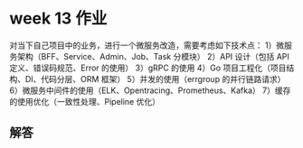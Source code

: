 # week 13 作业

对当下自己项目中的业务，进行一个微服务改造，需要考虑如下技术点：
1）微服务架构（BFF、Service、Admin、Job、Task 分模块）
2）API 设计（包括 API 定义、错误码规范、Error 的使用）
3）gRPC 的使用
4）Go 项目工程化（项目结构、DI、代码分层、ORM 框架）
5）并发的使用（errgroup 的并行链路请求）
6）微服务中间件的使用（ELK、Opentracing、Prometheus、Kafka）
7）缓存的使用优化（一致性处理、Pipeline 优化）

## 解答
